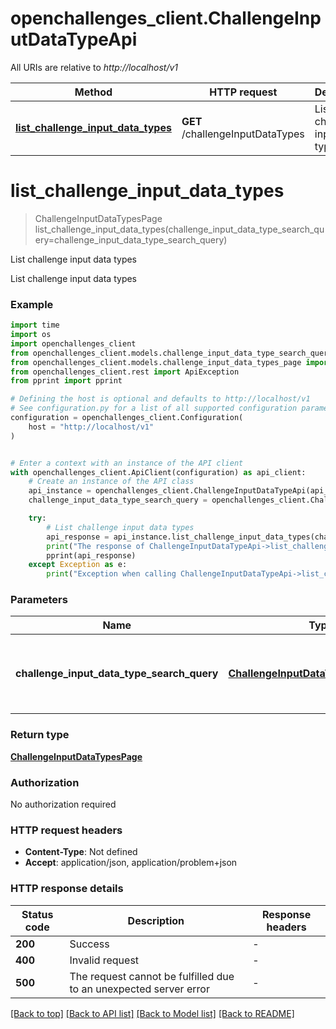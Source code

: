 # openchallenges_client.ChallengeInputDataTypeApi

All URIs are relative to _http://localhost/v1_

| Method                                                                                              | HTTP request                     | Description                     |
| --------------------------------------------------------------------------------------------------- | -------------------------------- | ------------------------------- |
| [**list_challenge_input_data_types**](ChallengeInputDataTypeApi.md#list_challenge_input_data_types) | **GET** /challengeInputDataTypes | List challenge input data types |

# **list_challenge_input_data_types**

> ChallengeInputDataTypesPage list_challenge_input_data_types(challenge_input_data_type_search_query=challenge_input_data_type_search_query)

List challenge input data types

List challenge input data types

### Example

```python
import time
import os
import openchallenges_client
from openchallenges_client.models.challenge_input_data_type_search_query import ChallengeInputDataTypeSearchQuery
from openchallenges_client.models.challenge_input_data_types_page import ChallengeInputDataTypesPage
from openchallenges_client.rest import ApiException
from pprint import pprint

# Defining the host is optional and defaults to http://localhost/v1
# See configuration.py for a list of all supported configuration parameters.
configuration = openchallenges_client.Configuration(
    host = "http://localhost/v1"
)


# Enter a context with an instance of the API client
with openchallenges_client.ApiClient(configuration) as api_client:
    # Create an instance of the API class
    api_instance = openchallenges_client.ChallengeInputDataTypeApi(api_client)
    challenge_input_data_type_search_query = openchallenges_client.ChallengeInputDataTypeSearchQuery() # ChallengeInputDataTypeSearchQuery | The search query used to find challenge input data types. (optional)

    try:
        # List challenge input data types
        api_response = api_instance.list_challenge_input_data_types(challenge_input_data_type_search_query=challenge_input_data_type_search_query)
        print("The response of ChallengeInputDataTypeApi->list_challenge_input_data_types:\n")
        pprint(api_response)
    except Exception as e:
        print("Exception when calling ChallengeInputDataTypeApi->list_challenge_input_data_types: %s\n" % e)
```

### Parameters

| Name                                       | Type                                         | Description                                               | Notes      |
| ------------------------------------------ | -------------------------------------------- | --------------------------------------------------------- | ---------- |
| **challenge_input_data_type_search_query** | [**ChallengeInputDataTypeSearchQuery**](.md) | The search query used to find challenge input data types. | [optional] |

### Return type

[**ChallengeInputDataTypesPage**](ChallengeInputDataTypesPage.md)

### Authorization

No authorization required

### HTTP request headers

- **Content-Type**: Not defined
- **Accept**: application/json, application/problem+json

### HTTP response details

| Status code | Description                                                       | Response headers |
| ----------- | ----------------------------------------------------------------- | ---------------- |
| **200**     | Success                                                           | -                |
| **400**     | Invalid request                                                   | -                |
| **500**     | The request cannot be fulfilled due to an unexpected server error | -                |

[[Back to top]](#) [[Back to API list]](../README.md#documentation-for-api-endpoints) [[Back to Model list]](../README.md#documentation-for-models) [[Back to README]](../README.md)
